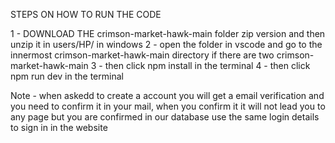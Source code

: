 STEPS ON HOW TO RUN THE CODE

1 - DOWNLOAD THE crimson-market-hawk-main folder zip version and then unzip it in users/HP/ in windows
2 - open the folder in vscode and go to the innermost crimson-market-hawk-main directory if there are two crimson-market-hawk-main
3 - then click npm install in the terminal
4 - then click npm run dev in the terminal

Note - when askedd to create a account you will get a email verification and you need to confirm it in your mail, when you confirm it it will not lead you to any page but you are confirmed in our database use the same login details to sign in in the website
